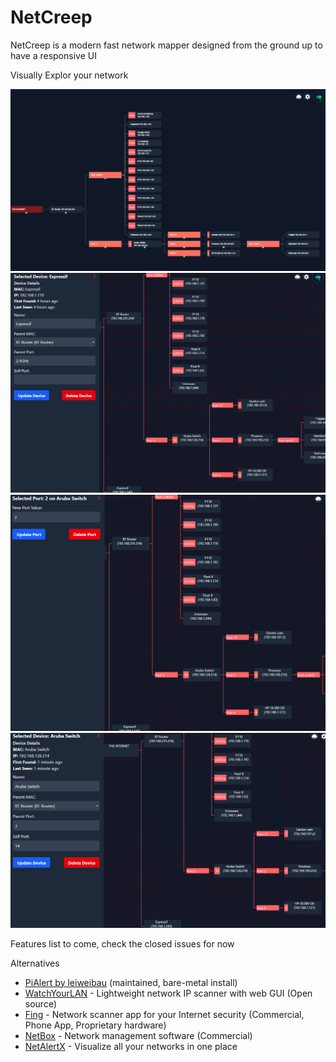# NetCreep
NetCreep is a modern fast network mapper designed from the ground up to have a responsive UI

Visually Explor your network

![alt text](image.png)
![alt text](image-1.png)
![alt text](image-2.png)
![alt text](image-3.png)

Features list to come, check the closed issues for now

Alternatives

- [PiAlert by leiweibau](https://github.com/leiweibau/Pi.Alert/) (maintained, bare-metal install)
- [WatchYourLAN](https://github.com/aceberg/WatchYourLAN) - Lightweight network IP scanner with web GUI (Open source)
- [Fing](https://www.fing.com/) - Network scanner app for your Internet security (Commercial, Phone App, Proprietary hardware)
- [NetBox](https://netboxlabs.com/) - Network management software (Commercial)
- [NetAlertX](https://netalertx.com/) - Visualize all your networks in one place